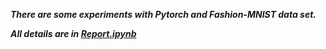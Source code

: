 ___There are some experiments with Pytorch and  Fashion-MNIST data set.___

___All details are in [Report.ipynb](Report.ipynb)___

